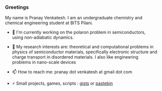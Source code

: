 ### Greetings

My name is Pranay Venkatesh. I am an undergraduate chemistry and chemical engineering student at BITS Pilani.


- 🔭 I'm currently working on the polaron problem in semiconductors, using non-adiabatic dynamics.

- 👯 My research interests are: theoretical and computational problems in physics of semiconductor materials, specifically electronic structure and charge transport in disordered materials. I also like engineering problems in nano-scale devices

- 📫 How to reach me: pranay dot venkatesh at gmail dot com

- ⚡ Small projects, games, scripts : [gists](https://gist.github.com/chemicalfiend/) or [pastebin](https://pastebin.com/u/chemicalfiend101)

<!--
**chemicalfiend/chemicalfiend** is a ✨ _special_ ✨ repository because its `README.md` (this file) appears on your GitHub profile.

Here are some ideas to get you started:

- 🔭 I’m currently working on ...
- 🌱 I’m currently learning ...
- ⚡ Fun fact: ...
-->
